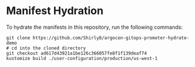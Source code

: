 # Manifest Hydration

To hydrate the manifests in this repository, run the following commands:

```shell
git clone https://github.com/Shirly8/argocon-gitops-promoter-hydrate-demo
# cd into the cloned directory
git checkout ad617d43921a1be126c366057fe8f1f139deaf74
kustomize build ./user-configuration/production/us-west-1
```
